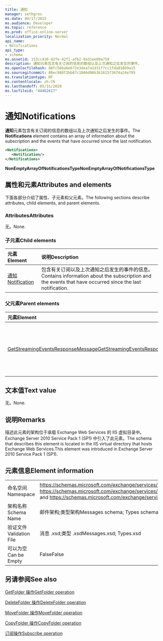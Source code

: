 ```yaml
---
title: 通知
manager: sethgros
ms.date: 09/17/2015
ms.audience: Developer
ms.topic: reference
ms.prod: office-online-server
localization_priority: Normal
api_name:
- Notifications
api_type:
- schema
ms.assetid: 153cc420-d2fe-42f1-afb2-9a31ee09a750
description: 通知元素包含有关订阅的信息的数组以及上次通知之后发生的事件。
ms.openlocfilehash: 88fc56ba6e672e3dea7a1d31f7cc1fda018b9a15
ms.sourcegitcommit: 88ec988f2bb67c1866d06b361615f3674a24e795
ms.translationtype: MT
ms.contentlocale: zh-CN
ms.lasthandoff: 05/31/2020
ms.locfileid: "44462617"
---
```

# <a name="notifications"></a><span data-ttu-id="f2a13-103">通知</span><span class="sxs-lookup"><span data-stu-id="f2a13-103">Notifications</span></span>

<span data-ttu-id="f2a13-104">**通知**元素包含有关订阅的信息的数组以及上次通知之后发生的事件。</span><span class="sxs-lookup"><span data-stu-id="f2a13-104">The **Notifications** element contains an array of information about the subscription and the events that have occurred since the last notification.</span></span> 
  
```xml
<Notifications>
   <Notification/>
</Notifications>
```

 <span data-ttu-id="f2a13-105">**NonEmptyArrayOfNotificationsType**</span><span class="sxs-lookup"><span data-stu-id="f2a13-105">**NonEmptyArrayOfNotificationsType**</span></span>
## <a name="attributes-and-elements"></a><span data-ttu-id="f2a13-106">属性和元素</span><span class="sxs-lookup"><span data-stu-id="f2a13-106">Attributes and elements</span></span>

<span data-ttu-id="f2a13-107">下面各部分介绍了属性、子元素和父元素。</span><span class="sxs-lookup"><span data-stu-id="f2a13-107">The following sections describe attributes, child elements, and parent elements.</span></span>
  
### <a name="attributes"></a><span data-ttu-id="f2a13-108">Attributes</span><span class="sxs-lookup"><span data-stu-id="f2a13-108">Attributes</span></span>

<span data-ttu-id="f2a13-109">无。</span><span class="sxs-lookup"><span data-stu-id="f2a13-109">None.</span></span>
  
### <a name="child-elements"></a><span data-ttu-id="f2a13-110">子元素</span><span class="sxs-lookup"><span data-stu-id="f2a13-110">Child elements</span></span>

|<span data-ttu-id="f2a13-111">**元素**</span><span class="sxs-lookup"><span data-stu-id="f2a13-111">**Element**</span></span>|<span data-ttu-id="f2a13-112">**说明**</span><span class="sxs-lookup"><span data-stu-id="f2a13-112">**Description**</span></span>|
|:-----|:-----|
|[<span data-ttu-id="f2a13-113">通知</span><span class="sxs-lookup"><span data-stu-id="f2a13-113">Notification</span></span>](notification-ex15websvcsotherref.md) <br/> |<span data-ttu-id="f2a13-114">包含有关订阅以及上次通知之后发生的事件的信息。</span><span class="sxs-lookup"><span data-stu-id="f2a13-114">Contains information about the subscription and the events that have occurred since the last notification.</span></span>  <br/> |
   
### <a name="parent-elements"></a><span data-ttu-id="f2a13-115">父元素</span><span class="sxs-lookup"><span data-stu-id="f2a13-115">Parent elements</span></span>

|<span data-ttu-id="f2a13-116">**元素**</span><span class="sxs-lookup"><span data-stu-id="f2a13-116">**Element**</span></span>|<span data-ttu-id="f2a13-117">**说明**</span><span class="sxs-lookup"><span data-stu-id="f2a13-117">**Description**</span></span>|
|:-----|:-----|
|[<span data-ttu-id="f2a13-118">GetStreamingEventsResponseMessage</span><span class="sxs-lookup"><span data-stu-id="f2a13-118">GetStreamingEventsResponseMessage</span></span>](getstreamingeventsresponsemessage.md) <br/> |<span data-ttu-id="f2a13-119">包含单个[GetStreamingEvents 操作](getstreamingevents-operation.md)请求的状态和结果。</span><span class="sxs-lookup"><span data-stu-id="f2a13-119">Contains the status and result of a single [GetStreamingEvents operation](getstreamingevents-operation.md) request.</span></span>  <br/> |
   
## <a name="text-value"></a><span data-ttu-id="f2a13-120">文本值</span><span class="sxs-lookup"><span data-stu-id="f2a13-120">Text value</span></span>

<span data-ttu-id="f2a13-121">无。</span><span class="sxs-lookup"><span data-stu-id="f2a13-121">None.</span></span>
  
## <a name="remarks"></a><span data-ttu-id="f2a13-122">说明</span><span class="sxs-lookup"><span data-stu-id="f2a13-122">Remarks</span></span>

<span data-ttu-id="f2a13-123">描述此元素的架构位于承载 Exchange Web Services 的 IIS 虚拟目录中。Exchange Server 2010 Service Pack 1 (SP1) 中引入了此元素。</span><span class="sxs-lookup"><span data-stu-id="f2a13-123">The schema that describes this element is located in the IIS virtual directory that hosts Exchange Web Services.This element was introduced in Exchange Server 2010 Service Pack 1 (SP1).</span></span>
  
## <a name="element-information"></a><span data-ttu-id="f2a13-124">元素信息</span><span class="sxs-lookup"><span data-stu-id="f2a13-124">Element information</span></span>

|||
|:-----|:-----|
|<span data-ttu-id="f2a13-125">命名空间</span><span class="sxs-lookup"><span data-stu-id="f2a13-125">Namespace</span></span>  <br/> |<span data-ttu-id="f2a13-126">https://schemas.microsoft.com/exchange/services/2006/messages 和 https://schemas.microsoft.com/exchange/services/2006/types</span><span class="sxs-lookup"><span data-stu-id="f2a13-126">https://schemas.microsoft.com/exchange/services/2006/messages and https://schemas.microsoft.com/exchange/services/2006/types</span></span>  <br/> |
|<span data-ttu-id="f2a13-127">架构名称</span><span class="sxs-lookup"><span data-stu-id="f2a13-127">Schema Name</span></span>  <br/> |<span data-ttu-id="f2a13-128">邮件架构;类型架构</span><span class="sxs-lookup"><span data-stu-id="f2a13-128">Messages schema; Types schema</span></span>  <br/> |
|<span data-ttu-id="f2a13-129">验证文件</span><span class="sxs-lookup"><span data-stu-id="f2a13-129">Validation File</span></span>  <br/> |<span data-ttu-id="f2a13-130">消息 .xsd;类型 .xsd</span><span class="sxs-lookup"><span data-stu-id="f2a13-130">Messages.xsd; Types.xsd</span></span>  <br/> |
|<span data-ttu-id="f2a13-131">可以为空</span><span class="sxs-lookup"><span data-stu-id="f2a13-131">Can be Empty</span></span>  <br/> |<span data-ttu-id="f2a13-132">False</span><span class="sxs-lookup"><span data-stu-id="f2a13-132">False</span></span>  <br/> |
   
## <a name="see-also"></a><span data-ttu-id="f2a13-133">另请参阅</span><span class="sxs-lookup"><span data-stu-id="f2a13-133">See also</span></span>



[<span data-ttu-id="f2a13-134">GetFolder 操作</span><span class="sxs-lookup"><span data-stu-id="f2a13-134">GetFolder operation</span></span>](getfolder-operation.md)
  
[<span data-ttu-id="f2a13-135">DeleteFolder 操作</span><span class="sxs-lookup"><span data-stu-id="f2a13-135">DeleteFolder operation</span></span>](deletefolder-operation.md)
  
[<span data-ttu-id="f2a13-136">MoveFolder 操作</span><span class="sxs-lookup"><span data-stu-id="f2a13-136">MoveFolder operation</span></span>](movefolder-operation.md)
  
[<span data-ttu-id="f2a13-137">CopyFolder 操作</span><span class="sxs-lookup"><span data-stu-id="f2a13-137">CopyFolder operation</span></span>](copyfolder-operation.md)
  
[<span data-ttu-id="f2a13-138">订阅操作</span><span class="sxs-lookup"><span data-stu-id="f2a13-138">Subscribe operation</span></span>](subscribe-operation.md)

